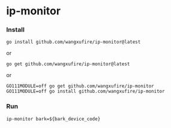 # ip-monitor

### Install
```
go install github.com/wangxufire/ip-monitor@latest
```
or 
```
go get github.com/wangxufire/ip-monitor@latest
```
or 
```
GO111MODULE=off go get github.com/wangxufire/ip-monitor
GO111MODULE=off go install github.com/wangxufire/ip-monitor
```

### Run
```shell
ip-monitor bark=${bark_device_code}
```
